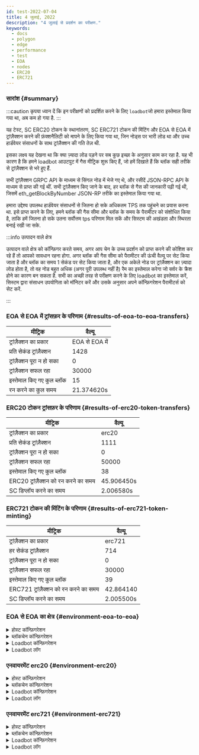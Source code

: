 ```yaml
---
id: test-2022-07-04
title: 4 जुलाई, 2022
description: "4 जुलाई से प्रदर्शन का परीक्षण."
keywords:
  - docs
  - polygon
  - edge
  - performance
  - test
  - EOA
  - nodes
  - ERC20
  - ERC721
---
```


### सारांश {#summary}

:::caution
कृपया ध्यान दें कि इन परीक्षणों को प्रदर्शित करने के लिए `loadbot`जो हमारा इस्तेमाल किया गया था, अब कम हो गया है.
:::

यह टेस्ट, SC ERC20 टोकन के स्थानांतरण, SC ERC721 टोकन की मिंटिंग और EOA से EOA में ट्रांज़ैक्शन करने की फ़ंक्शनैलिटी को मापने के लिए किया गया था, जिन नोड्स पर भारी लोड था और उच्च हार्डवेयर संसाधनों के साथ ट्रांज़ैक्शन की गति तेज़ थी.

इसका लक्ष्य यह देखना था कि क्या ज़्यादा लोड पड़ने पर सब कुछ इच्छा के अनुसार काम कर रहा है. यह भी कारण है कि हमने loadbot आउटपुट में गैस मीट्रिक शुरू किए हैं, जो हमें दिखाते हैं कि ब्लॉक सही तरीके से ट्रांज़ैक्शन से भरे हुए हैं.

सभी ट्रांज़ैक्शन GRPC API के माध्यम से सिंगल नोड में भेजे गए थे, और रसीदें JSON-RPC API के माध्यम से प्राप्त की गई थीं. सभी ट्रांज़ैक्शन किए जाने के बाद, हर ब्लॉक से गैस की जानकारी पढ़ी गई थी, जिसमें eth_getBlockByNumber JSON-RP तरीके का इस्तेमाल किया गया था.

हमारा उद्देश्य उपलब्ध हार्डवेयर संसाधनों से जितना हो सके अधिकतम TPS तक पहुंचने का प्रयास करना था.
इसे प्राप्त करने के लिए, हमने ब्लॉक की गैस सीमा और ब्लॉक के समय के पैरामीटर को संशोधित किया है, ताकि हमें जितना हो सके उतना सर्वोत्तम tps परिणाम मिल सकें और सिस्टम की अखंडता और स्थिरता बनाई रखी जा सके.


:::info उत्पादन वाले क्षेत्र

उत्पादन वाले क्षेत्र को कॉन्फ़िगर करते समय, अगर आप चेन के उच्च प्रदर्शन को प्राप्त करने की कोशिश कर रहे हैं तो आपको सावधान रहना होगा.
अगर ब्लॉक की गैस सीमा को पैरामीटर की ऊंची वैल्यू पर सेट किया जाता है और ब्लॉक का समय 1 सेकंड पर सेट किया जाता है, और एक अकेले नोड पर ट्रांज़ैक्शन का ज़्यादा लोड होता है, तो वह नोड बहुत अधिक (अगर पूरी उपलब्ध नहीं है) रैम का इस्तेमाल करेगा जो सर्वर के क्रैश होने का कारण बन सकता है.
सभी का अच्छी तरह से परीक्षण करने के लिए loadbot का इस्तेमाल करें, सिस्टम द्वारा संसाधन उपयोगिता को मॉनिटर करें और उसके अनुसार अपने कॉन्फ़िगरेशन पैरामीटर्स को सेट करें.

:::



### EOA से EOA में ट्रांसफ़र के परिणाम {#results-of-eoa-to-eoa-transfers}
| मीट्रिक | वैल्यू |
| ------ | ----- |
| ट्रांज़ैक्शन का प्रकार | EOA से EOA में |
| प्रति सेकंड ट्रांज़ैक्शन | 1428 |
| ट्रांज़ैक्शन पूरा न हो सका | 0 |
| ट्रांज़ैक्शन सफल रहा | 30000 |
| इस्तेमाल किए गए कुल ब्लॉक | 15 |
| रन करने का कुल समय | 21.374620s |

### ERC20 टोकन ट्रांसफ़र के परिणाम {#results-of-erc20-token-transfers}

| मीट्रिक | वैल्यू |
| ------ | ----- |
| ट्रांज़ैक्शन का प्रकार | erc20 |
| प्रति सेकंड ट्रांज़ैक्शन | 1111 |
| ट्रांज़ैक्शन पूरा न हो सका | 0 |
| ट्रांज़ैक्शन सफल रहा | 50000 |
| इस्तेमाल किए गए कुल ब्लॉक | 38 |
| ERC20 ट्रांज़ैक्शन को रन करने का समय | 45.906450s |
| SC डिप्लॉय करने का समय | 2.006580s |

### ERC721 टोकन की मिंटिंग के परिणाम {#results-of-erc721-token-minting}

| मीट्रिक | वैल्यू |
| ------ | ----- |
| ट्रांज़ैक्शन का प्रकार | erc721 |
| हर सेकंड ट्रांज़ैक्शन | 714 |
| ट्रांज़ैक्शन पूरा न हो सका | 0 |
| ट्रांज़ैक्शन सफल रहा | 30000 |
| इस्तेमाल किए गए कुल ब्लॉक | 39 |
| ERC721 ट्रांज़ैक्शन को रन करने का समय | 42.864140 |
| SC डिप्लॉय करने का समय | 2.005500s |




### EOA से EOA का क्षेत्र {#environment-eoa-to-eoa}
<details>
  <summary>होस्ट कॉन्फ़िगरेशन</summary>
  <div>
    <div>
        <table>
            <tr>
                <td>क्लाउड प्रोवाइडर</td>
                <td>AWS EC2</td>
            </tr>
            <tr>
                <td>इंस्टैंस का आकार</td>
                <td>c6a.48xबड़ी</td>
            </tr>
            <tr>
                <td>नेटवर्किंग</td>
                <td>निजी सबनेट</td>
            </tr>
            <tr>
                <td>ऑपरेटिंग सिस्टम</td>
                <td>Linux Ubuntu 20.04 LTS - फ़ोकल फ़ोसा</td>
            </tr>
            <tr>
                <td>फ़ाइल डिस्क्रिप्टर लिमिट</td>
                <td>65535</td>
            </tr>
            <tr>
                <td>Max यूज़र की प्रक्रियाएँ</td>
                <td>65535</td>
            </tr>
        </table>
    </div>
    <br/>
  </div>
</details>

<details>
  <summary>ब्लॉकचेन कॉन्फ़िगरेशन</summary>
  <div>
    <div>
        <table>
            <tr>
                <td>पॉलीगॉन एज वर्ज़न</td>
                <td><a href="https://github.com/0xPolygon/polygon-edge/releases/tag/v0.4.1">v0.4.1</a> का रिलीज़</td>
            </tr>
            <tr>
                <td>वैलिडेटर नोड</td>
                <td>4</td>
            </tr>
            <tr>
                <td>नॉन-वैलिडेटर नोड</td>
                <td>0</td>
            </tr>
            <tr>
                <td>सहमति</td>
                <td>IBFT PoA</td>
            </tr>
            <tr>
                <td>ब्लॉक का समय</td>
                <td>1s</td>
            </tr>
            <tr>
                <td>ब्लॉक की गैस लिमिट</td>
                <td>70778880</td>
            </tr>
            <tr>
                <td>अधिकतम स्लॉट</td>
                <td>276480</td>
            </tr>
            <tr>
                <td>ब्लॉक का औसत उपयोग</td>
                <td>59.34%</td>
            </tr>
        </table>
    </div>
    <br/>
  </div>
</details>

<details>
  <summary>Loadbot कॉन्फ़िगरेशन</summary>
  <div>
    <div>
        <table>
            <tr>
                <td>कुल ट्रांज़ैक्शन</td>
                <td>30000</td>
            </tr>
            <tr>
                <td>प्रति सेकंड भेजे गए ट्रांज़ैक्शन</td>
                <td>1428</td>
            </tr>
            <tr>
                <td>ट्रांज़ैक्शन का प्रकार</td>
                <td>EOA से EOA ट्रांसफ़र</td>
            </tr>
        </table>
    </div>
    <br/>
  </div>
</details>

<details>
    <summary>Loadbot लॉग</summary>

    [COUNT DATA]
    Transactions submitted = 30000
    Transactions failed    = 0

    [APPROXIMATE TPS]
    Approximate number of transactions per second = 1428

    [TURN AROUND DATA]
    Average transaction turn around = 4.394900s
    Fastest transaction turn around = 1.133980s
    Slowest transaction turn around = 7.258690s
    Total loadbot execution time    = 21.374620s

    [BLOCK DATA]
    Blocks required = 15

    Block #110 = 1268 txns (26628000 gasUsed / 70778880 gasLimit) utilization = 37.62%
    Block #111 = 2744 txns (57624000 gasUsed / 70778880 gasLimit) utilization = 81.41%
    Block #112 = 2333 txns (48993000 gasUsed / 70778880 gasLimit) utilization = 69.22%
    Block #113 = 1326 txns (27846000 gasUsed / 70778880 gasLimit) utilization = 39.34%
    Block #114 = 1852 txns (38892000 gasUsed / 70778880 gasLimit) utilization = 54.95%
    Block #115 = 2270 txns (47670000 gasUsed / 70778880 gasLimit) utilization = 67.35%
    Block #116 = 559 txns (11739000 gasUsed / 70778880 gasLimit) utilization  = 16.59%
    Block #117 = 3370 txns (70770000 gasUsed / 70778880 gasLimit) utilization = 99.99%
    Block #118 = 910 txns (19110000 gasUsed / 70778880 gasLimit) utilization  = 27.00%
    Block #119 = 3132 txns (65772000 gasUsed / 70778880 gasLimit) utilization = 92.93%
    Block #120 = 1207 txns (25347000 gasUsed / 70778880 gasLimit) utilization = 35.81%
    Block #121 = 3370 txns (70770000 gasUsed / 70778880 gasLimit) utilization = 99.99%
    Block #122 = 2734 txns (57414000 gasUsed / 70778880 gasLimit) utilization = 81.12%
    Block #123 = 2737 txns (57477000 gasUsed / 70778880 gasLimit) utilization = 81.21%
    Block #124 = 188 txns (3948000 gasUsed / 70778880 gasLimit) utilization   = 5.58%

    [AVERAGE BLOCK UTILIZATION]
    Average utilization across all blocks = 59.34%
</details>

### एनवायरमेंट erc20 {#environment-erc20}
<details>
  <summary>होस्ट कॉन्फ़िगरेशन</summary>
  <div>
    <div>
        <table>
            <tr>
                <td>क्लाउड प्रोवाइडर</td>
                <td>AWS EC2</td>
            </tr>
            <tr>
                <td>इंस्टैंस का आकार</td>
                <td>c6a.48xबड़ी</td>
            </tr>
            <tr>
                <td>नेटवर्किंग</td>
                <td>निजी सबनेट</td>
            </tr>
            <tr>
                <td>ऑपरेटिंग सिस्टम</td>
                <td>Linux Ubuntu 20.04 LTS - फ़ोकल फ़ोसा</td>
            </tr>
            <tr>
                <td>फ़ाइल डिस्क्रिप्टर लिमिट</td>
                <td>65535</td>
            </tr>
            <tr>
                <td>Max यूज़र की प्रक्रियाएँ</td>
                <td>65535</td>
            </tr>
        </table>
    </div>
    <br/>
  </div>
</details>

<details>
  <summary>ब्लॉकचेन कॉन्फ़िगरेशन</summary>
  <div>
    <div>
        <table>
            <tr>
                <td>पॉलीगॉन एज वर्ज़न</td>
                <td><a href="https://github.com/0xPolygon/polygon-edge/releases/tag/v0.4.1">v0.4.1</a> का रिलीज़</td>
            </tr>
            <tr>
                <td>वैलिडेटर नोड</td>
                <td>4</td>
            </tr>
            <tr>
                <td>नॉन-वैलिडेटर नोड</td>
                <td>0</td>
            </tr>
            <tr>
                <td>सहमति</td>
                <td>IBFT PoA</td>
            </tr>
            <tr>
                <td>ब्लॉक का समय</td>
                <td>1s</td>
            </tr>
            <tr>
                <td>ब्लॉक की गैस लिमिट</td>
                <td>47185920</td>
            </tr>
            <tr>
                <td>अधिकतम स्लॉट</td>
                <td>184320</td>
            </tr>
            <tr>
                <td>ब्लॉक का औसत उपयोग</td>
                <td>81.29%</td>
            </tr>
        </table>
    </div>
    <br/>
  </div>
</details>

<details>
  <summary>Loadbot कॉन्फ़िगरेशन</summary>
  <div>
    <div>
        <table>
            <tr>
                <td>कुल ट्रांज़ैक्शन</td>
                <td>50000</td>
            </tr>
            <tr>
                <td>हर सेकंड भेजे गए ट्रांज़ैक्शन</td>
                <td>1111</td>
            </tr>
            <tr>
                <td>ट्रांज़ैक्शन का प्रकार</td>
                <td>erc20 से erc20 में ट्रांसफ़र</td>
            </tr>
        </table>
    </div>
    <br/>
  </div>
</details>

<details>
    <summary>Loadbot लॉग</summary>

    [COUNT DATA]
    Transactions submitted = 50000
    Transactions failed    = 0

    [APPROXIMATE TPS]
    Approximate number of transactions per second = 1111

    [CONTRACT DEPLOYMENT INFO]
    Contract address     = 0x33123b7a4420798b1D208ABBac657B7b103edbD9
    Total execution time = 2.006580s

    [CONTRACT DEPLOYMENT BLOCK DATA]
    Blocks required = 1
    Block #174 = 1 txns (1055757 gasUsed / 47185920 gasLimit) utilization = 2.24%

    [TURN AROUND DATA]
    Average transaction turn around = 8.856780s
    Fastest transaction turn around = 2.006200s
    Slowest transaction turn around = 15.977210s
    Total loadbot execution time    = 45.906450s

    [BLOCK DATA]
    Blocks required = 38

    Block #176 = 1618 txns (47164700 gasUsed / 47185920 gasLimit) utilization = 99.96%
    Block #177 = 1618 txns (47164700 gasUsed / 47185920 gasLimit) utilization = 99.96%
    Block #178 = 1618 txns (47164700 gasUsed / 47185920 gasLimit) utilization = 99.96%
    Block #179 = 1618 txns (47164700 gasUsed / 47185920 gasLimit) utilization = 99.96%
    Block #180 = 1618 txns (47164700 gasUsed / 47185920 gasLimit) utilization = 99.96%
    Block #181 = 1618 txns (47164700 gasUsed / 47185920 gasLimit) utilization = 99.96%
    Block #182 = 1618 txns (47164700 gasUsed / 47185920 gasLimit) utilization = 99.96%
    Block #183 = 1618 txns (47164700 gasUsed / 47185920 gasLimit) utilization = 99.96%
    Block #184 = 688 txns (20055200 gasUsed / 47185920 gasLimit) utilization  = 42.50%
    Block #185 = 1618 txns (47164700 gasUsed / 47185920 gasLimit) utilization = 99.96%
    Block #186 = 1618 txns (47164700 gasUsed / 47185920 gasLimit) utilization = 99.96%
    Block #187 = 1618 txns (47164700 gasUsed / 47185920 gasLimit) utilization = 99.96%
    Block #188 = 317 txns (9240550 gasUsed / 47185920 gasLimit) utilization   = 19.58%
    Block #189 = 1618 txns (47164700 gasUsed / 47185920 gasLimit) utilization = 99.96%
    Block #190 = 1618 txns (47164700 gasUsed / 47185920 gasLimit) utilization = 99.96%
    Block #191 = 1618 txns (47164700 gasUsed / 47185920 gasLimit) utilization = 99.96%
    Block #192 = 89 txns (2594350 gasUsed / 47185920 gasLimit) utilization    = 5.50%
    Block #193 = 1618 txns (47164700 gasUsed / 47185920 gasLimit) utilization = 99.96%
    Block #194 = 1618 txns (47164700 gasUsed / 47185920 gasLimit) utilization = 99.96%
    Block #195 = 1618 txns (47164700 gasUsed / 47185920 gasLimit) utilization = 99.96%
    Block #196 = 795 txns (23174250 gasUsed / 47185920 gasLimit) utilization  = 49.11%
    Block #197 = 1618 txns (47164700 gasUsed / 47185920 gasLimit) utilization = 99.96%
    Block #198 = 1618 txns (47164700 gasUsed / 47185920 gasLimit) utilization = 99.96%
    Block #199 = 1618 txns (47164700 gasUsed / 47185920 gasLimit) utilization = 99.96%
    Block #200 = 594 txns (17315100 gasUsed / 47185920 gasLimit) utilization  = 36.70%
    Block #201 = 1618 txns (47164700 gasUsed / 47185920 gasLimit) utilization = 99.96%
    Block #202 = 1618 txns (47164700 gasUsed / 47185920 gasLimit) utilization = 99.96%
    Block #203 = 1618 txns (47164700 gasUsed / 47185920 gasLimit) utilization = 99.96%
    Block #204 = 208 txns (6063200 gasUsed / 47185920 gasLimit) utilization   = 12.85%
    Block #205 = 1618 txns (47164700 gasUsed / 47185920 gasLimit) utilization = 99.96%
    Block #206 = 1618 txns (47164700 gasUsed / 47185920 gasLimit) utilization = 99.96%
    Block #207 = 1618 txns (47164700 gasUsed / 47185920 gasLimit) utilization = 99.96%
    Block #208 = 30 txns (874500 gasUsed / 47185920 gasLimit) utilization     = 1.85%
    Block #209 = 1618 txns (47164700 gasUsed / 47185920 gasLimit) utilization = 99.96%
    Block #210 = 1618 txns (47164700 gasUsed / 47185920 gasLimit) utilization = 99.96%
    Block #211 = 1618 txns (47164700 gasUsed / 47185920 gasLimit) utilization = 99.96%
    Block #212 = 177 txns (5159550 gasUsed / 47185920 gasLimit) utilization   = 10.93%
    Block #213 = 180 txns (5247000 gasUsed / 47185920 gasLimit) utilization   = 11.12%

    [AVERAGE BLOCK UTILIZATION]
    Average utilization across all blocks = 81.29%

</details>

### एनवायरमेंट erc721 {#environment-erc721}
<details>
  <summary>होस्ट कॉन्फ़िगरेशन</summary>
  <div>
    <div>
        <table>
            <tr>
                <td>क्लाउड प्रोवाइडर</td>
                <td>AWS EC2</td>
            </tr>
            <tr>
                <td>इंस्टैंस का आकार</td>
                <td>c6a.48xबड़ी</td>
            </tr>
            <tr>
                <td>नेटवर्किंग</td>
                <td>निजी सबनेट</td>
            </tr>
            <tr>
                <td>ऑपरेटिंग सिस्टम</td>
                <td>Linux Ubuntu 20.04 LTS - फ़ोकल फ़ोसा</td>
            </tr>
            <tr>
                <td>फ़ाइल डिस्क्रिप्टर लिमिट</td>
                <td>65535</td>
            </tr>
            <tr>
                <td>Max यूज़र की प्रक्रियाएँ</td>
                <td>65535</td>
            </tr>
        </table>
    </div>
    <br/>
  </div>
</details>

<details>
  <summary>ब्लॉकचेन कॉन्फ़िगरेशन</summary>
  <div>
    <div>
        <table>
            <tr>
                <td>पॉलीगॉन एज वर्ज़न</td>
                <td><a href="https://github.com/0xPolygon/polygon-edge/releases/tag/v0.4.1">v0.4.1</a> का रिलीज़</td>
            </tr>
            <tr>
                <td>वैलिडेटर नोड</td>
                <td>4</td>
            </tr>
            <tr>
                <td>नॉन-वैलिडेटर नोड</td>
                <td>0</td>
            </tr>
            <tr>
                <td>सहमति</td>
                <td>IBFT PoA</td>
            </tr>
            <tr>
                <td>ब्लॉक का समय</td>
                <td>1s</td>
            </tr>
            <tr>
                <td>ब्लॉक की गैस लिमिट</td>
                <td>94371840</td>
            </tr>
            <tr>
                <td>अधिकतम स्लॉट</td>
                <td>1000000</td>
            </tr>
            <tr>
                <td>ब्लॉक की औसत उपयोगिता</td>
                <td>93.88%</td>
            </tr>
        </table>
    </div>
    <br/>
  </div>
</details>

<details>
  <summary>Loadbot कॉन्फ़िगरेशन</summary>
  <div>
    <div>
        <table>
            <tr>
                <td>कुल ट्रांज़ैक्शन</td>
                <td>30000</td>
            </tr>
            <tr>
                <td>हर सेकंड भेजे गए ट्रांज़ैक्शन</td>
                <td>714</td>
            </tr>
            <tr>
                <td>ट्रांज़ैक्शन का प्रकार</td>
                <td>erc721 टोकन मिंट</td>
            </tr>
        </table>
    </div>
    <br/>
  </div>
</details>

<details>
    <summary>Loadbot लॉग</summary>

    [COUNT DATA]
    Transactions submitted = 30000
    Transactions failed    = 0

    [APPROXIMATE TPS]
    Approximate number of transactions per second = 714

    [CONTRACT DEPLOYMENT INFO]
    Contract address     = 0x4Ceff7F2f9fC9f150a42AfcabceEDABeB723E56f
    Total execution time = 2.005500s

    [CONTRACT DEPLOYMENT BLOCK DATA]
    Blocks required = 1
    Block #59 = 1 txns (2528772 gasUsed / 94371840 gasLimit) utilization = 2.68%

    [TURN AROUND DATA]
    Average transaction turn around = 13.191620s
    Fastest transaction turn around = 2.034710s
    Slowest transaction turn around = 23.686180s
    Total loadbot execution time    = 42.864140s

    [BLOCK DATA]
    Blocks required = 39

    Block #61 = 818 txns (94237644 gasUsed / 94371840 gasLimit) utilization = 99.86%
    Block #62 = 819 txns (94322802 gasUsed / 94371840 gasLimit) utilization = 99.95%
    Block #63 = 819 txns (94322802 gasUsed / 94371840 gasLimit) utilization = 99.95%
    Block #64 = 819 txns (94322802 gasUsed / 94371840 gasLimit) utilization = 99.95%
    Block #65 = 819 txns (94322802 gasUsed / 94371840 gasLimit) utilization = 99.95%
    Block #66 = 819 txns (94322802 gasUsed / 94371840 gasLimit) utilization = 99.95%
    Block #67 = 819 txns (94322802 gasUsed / 94371840 gasLimit) utilization = 99.95%
    Block #68 = 819 txns (94322802 gasUsed / 94371840 gasLimit) utilization = 99.95%
    Block #69 = 819 txns (94322802 gasUsed / 94371840 gasLimit) utilization = 99.95%
    Block #70 = 819 txns (94322802 gasUsed / 94371840 gasLimit) utilization = 99.95%
    Block #71 = 819 txns (94322802 gasUsed / 94371840 gasLimit) utilization = 99.95%
    Block #72 = 510 txns (58738980 gasUsed / 94371840 gasLimit) utilization = 62.24%
    Block #73 = 819 txns (94322802 gasUsed / 94371840 gasLimit) utilization = 99.95%
    Block #74 = 819 txns (94322802 gasUsed / 94371840 gasLimit) utilization = 99.95%
    Block #75 = 819 txns (94322802 gasUsed / 94371840 gasLimit) utilization = 99.95%
    Block #76 = 674 txns (77624892 gasUsed / 94371840 gasLimit) utilization = 82.25%
    Block #77 = 819 txns (94322802 gasUsed / 94371840 gasLimit) utilization = 99.95%
    Block #78 = 819 txns (94322802 gasUsed / 94371840 gasLimit) utilization = 99.95%
    Block #79 = 819 txns (94322802 gasUsed / 94371840 gasLimit) utilization = 99.95%
    Block #80 = 179 txns (20621682 gasUsed / 94371840 gasLimit) utilization = 21.85%
    Block #81 = 819 txns (94322802 gasUsed / 94371840 gasLimit) utilization = 99.95%
    Block #82 = 819 txns (94322802 gasUsed / 94371840 gasLimit) utilization = 99.95%
    Block #83 = 819 txns (94322802 gasUsed / 94371840 gasLimit) utilization = 99.95%
    Block #84 = 231 txns (26609898 gasUsed / 94371840 gasLimit) utilization = 28.20%
    Block #85 = 819 txns (94322802 gasUsed / 94371840 gasLimit) utilization = 99.95%
    Block #86 = 819 txns (94322802 gasUsed / 94371840 gasLimit) utilization = 99.95%
    Block #87 = 819 txns (94322802 gasUsed / 94371840 gasLimit) utilization = 99.95%
    Block #88 = 819 txns (94322802 gasUsed / 94371840 gasLimit) utilization = 99.95%
    Block #89 = 819 txns (94322802 gasUsed / 94371840 gasLimit) utilization = 99.95%
    Block #90 = 819 txns (94322802 gasUsed / 94371840 gasLimit) utilization = 99.95%
    Block #91 = 819 txns (94322802 gasUsed / 94371840 gasLimit) utilization = 99.95%
    Block #92 = 819 txns (94322802 gasUsed / 94371840 gasLimit) utilization = 99.95%
    Block #93 = 819 txns (94322802 gasUsed / 94371840 gasLimit) utilization = 99.95%
    Block #94 = 819 txns (94322802 gasUsed / 94371840 gasLimit) utilization = 99.95%
    Block #95 = 819 txns (94322802 gasUsed / 94371840 gasLimit) utilization = 99.95%
    Block #96 = 819 txns (94322802 gasUsed / 94371840 gasLimit) utilization = 99.95%
    Block #97 = 819 txns (94322802 gasUsed / 94371840 gasLimit) utilization = 99.95%
    Block #98 = 819 txns (94322802 gasUsed / 94371840 gasLimit) utilization = 99.95%
    Block #99 = 561 txns (64612038 gasUsed / 94371840 gasLimit) utilization = 68.47%

    [AVERAGE BLOCK UTILIZATION]
    Average utilization across all blocks = 93.88%

</details>


